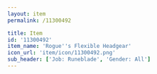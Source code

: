 ```yaml
---
layout: item
permalink: /11300492

title: Item
id: '11300492'
item_name: 'Rogue''s Flexible Headgear'
icon_url: 'item/icon/11300492.png'
sub_header: ['Job: Runeblade', 'Gender: All']
---
```

